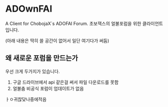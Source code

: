 # ADOwnFAI
A Client for ChobojaX`s ADOFAI Forum.
초보잭스의 얼불포럼을 위한 클라이언트입니다.

(아래 내용은 딱히 쓸 공간이 없어서 일단 여기다가 써둠)
## 왜 새로운 포럼을 만드는가
우선 크게 두가지가 있습니다.
1. 구글 드라이브에서 api 같은걸 써서 파일 다운로드를 못함
2. 얼불춤 비공식 포럼이 업데이트가 없음

ㅏㅇ귀찮닺나중에적음
